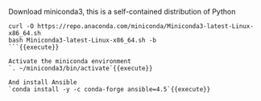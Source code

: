 Download miniconda3, this is a self-contained distribution of Python

```
curl -O https://repo.anaconda.com/miniconda/Miniconda3-latest-Linux-x86_64.sh
bash Miniconda3-latest-Linux-x86_64.sh -b
```{{execute}}

Activate the miniconda environment
`. ~/miniconda3/bin/activate`{{execute}}

And install Ansible
`conda install -y -c conda-forge ansible=4.5`{{execute}}
